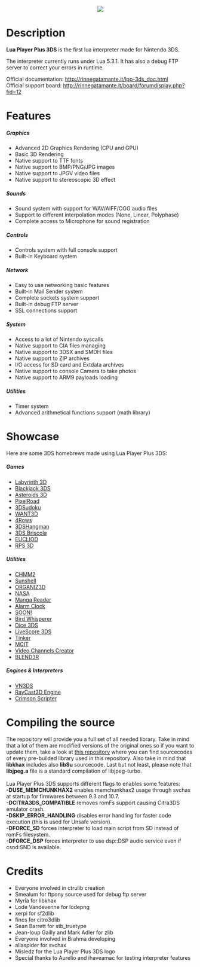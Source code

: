 <p align="center">
	<img src="http://rinnegatamante.it/lpplogo.png"/>
</p>

# Description

**Lua Player Plus 3DS** is the first lua interpreter made for Nintendo 3DS.

The interpreter currently runs under Lua 5.3.1. 
It has also a debug FTP server to correct your errors in runtime.

Official documentation: http://rinnegatamante.it/lpp-3ds_doc.html<br>
Official support board: http://rinnegatamante.it/board/forumdisplay.php?fid=12

# Features

##### Graphics

* Advanced 2D Graphics Rendering (CPU and GPU)
* Basic 3D Rendering
* Native support to TTF fonts
* Native support to BMP/PNG/JPG images
* Native support to JPGV video files
* Native support to stereoscopic 3D effect

##### Sounds

* Sound system with support for WAV/AIFF/OGG audio files
* Support to different interpolation modes (None, Linear, Polyphase)
* Complete access to Microphone for sound registration

##### Controls

* Controls system with full console support
* Built-in Keyboard system

##### Network

* Easy to use networking basic features
* Built-in Mail Sender system
* Complete sockets system support
* Built-in debug FTP server
* SSL connections support

##### System

* Access to a lot of Nintendo syscalls
* Native support to CIA files managing
* Native support to 3DSX and SMDH files
* Native support to ZIP archives
* I/O access for SD card and Extdata archives
* Native support to console Camera to take photos
* Native support to ARM9 payloads loading

##### Utilities

* Timer system
* Advanced arithmetical functions support (math library)

# Showcase

Here are some 3DS homebrews made using Lua Player Plus 3DS:

##### Games
* [Labyrinth 3D](https://rinnegatamante.it/board/showthread.php?tid=18)
* [Blackjack 3DS](http://gbatemp.net/threads/release-blackjack-3ds.398776/)
* [Asteroids 3D](https://rinnegatamante.it/board/showthread.php?tid=25)
* [PixelRoad](https://rinnegatamante.it/board/showthread.php?tid=11)
* [3DSudoku](https://rinnegatamante.it/board/showthread.php?tid=19)
* [WANT3D](http://rinnegatamante.it/board/showthread.php?tid=23)
* [4Rows](https://rinnegatamante.it/board/showthread.php?tid=32)
* [3DSHangman](https://rinnegatamante.it/board/showthread.php?tid=33)
* [3DS Briscola](https://rinnegatamante.it/board/showthread.php?tid=17)
* [EUCLIOD](http://gbatemp.net/threads/eucliod-a-homebrew-bullet-hell-for-the-3ds.419553/)
* [RPS 3D](https://rinnegatamante.it/board/showthread.php?tid=43)

##### Utilities
* [CHMM2](https://rinnegatamante.it/board/showthread.php?tid=9)
* [Sunshell](https://rinnegatamante.it/board/showthread.php?tid=8)
* [ORGANIZ3D](https://rinnegatamante.it/board/showthread.php?tid=24)
* [NASA](https://rinnegatamante.it/board/showthread.php?tid=16)
* [Manga Reader](http://gbatemp.net/threads/release-manga-reader.399276/)
* [Alarm Clock](http://gbatemp.net/threads/release-alarm-clock.397624/)
* [SOON!](http://gbatemp.net/threads/soon-super-cool-installer-a-new-cool-legal-open-source-cia-installer.387268/)
* [Bird Whisperer](http://gbatemp.net/threads/release-bird-whisperer-a-notification-creater.404669/)
* [Dice 3DS](https://gbatemp.net/threads/release-dice-3ds-roll-some-dice-pretty-straightforward.400086/)
* [LiveScore 3DS](http://gbatemp.net/threads/release-livescore-3ds.414693/)
* [Tinker](http://gbatemp.net/threads/tinker-shuffle-menuhax-theme-manager.407445/)
* [MCIT](http://gbatemp.net/threads/release-miiverse-custom-image-tool.415505/)
* [Video Channels Creator](https://rinnegatamante.it/board/showthread.php?tid=10)
* [BLEND3R](https://rinnegatamante.it/board/showthread.php?tid=26)

##### Engines & Interpreters
* [VN3DS](http://gbatemp.net/threads/w-i-p-vn3ds-visual-novel-interpreter-for-3ds-homebrew.396564/)
* [RayCast3D Engine](https://rinnegatamante.it/board/showthread.php?tid=5)
* [Crimson Scripter](http://gbatemp.net/threads/crimson-scripter.415152/)

# Compiling the source

The repository will provide you a full set of all needed library. Take in mind that a lot of them are modified versions of the original ones so if you want to update them, take a look at [this repository](https://github.com/Rinnegatamante/lpp-3ds_libraries) where you can find sourcecodes of every pre-builded library used in this repository. Also take in mind that **libkhax** includes also **libSu** sourcecode. Last but not least, please note that **libjpeg.a** file is a standard compilation of libjpeg-turbo.<br><br>
Lua Player Plus 3DS supports different flags to enables some features:<br>
**-DUSE_MEMCHUNKHAX2** enables memchunkhax2 usage through svchax at startup for firmwares between 9.3 and 10.7.<br>
**-DCITRA3DS_COMPATIBLE** removes romFs support causing Citra3DS emulator crash.<br>
**-DSKIP_ERROR_HANDLING** disables error handling for faster code execution (this is used for Unsafe version).<br>
**-DFORCE_SD** forces interpreter to load main script from SD instead of romFs filesystem.<br>
**-DFORCE_DSP** forces interpreter to use dsp::DSP audio service even if csnd:SND is available.<br>

# Credits

* Everyone involved in ctrulib creation
* Smealum for ftpony source used for debug ftp server
* Myria for libkhax
* Lode Vandevenne for lodepng
* xerpi for sf2dlib
* fincs for citro3dlib
* Sean Barrett for stb_truetype
* Jean-loup Gailly and Mark Adler for zlib
* Everyone involved in Brahma developing
* aliaspider for svchax
* Misledz for the Lua Player Plus 3DS logo
* Special thanks to Aurelio and ihaveamac for testing interpreter features

